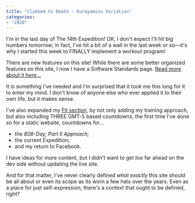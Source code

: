```yaml
---
title: "Clubbed to Death - Kurayamino Variation"
categories:
- "2020"
---
```


I'm in the last day of The 14th Expedition!  OK, I don't expect I'll hit big numbers tomorrow; in fact, I've hit a bit of a wall in the last week or so—it's why I started this week to FINALLY implement a workout program!

There are new features on this site!  While there are some better organized features on this site, I now I have a Software Standards page.  [Read more about it here...](/geek/#software-standards)

It is something I've needed and I'm surprised that it took me this long for it to enter my mind.  I don't know of anyone else who ever applied it to their own life, but it makes sense.  

I've also expanded my [Fit section](/fit/), by not only adding my training approach, but also including THREE GMT-5 based countdowns, the first time I've done so for a static website, countdowns for...

* the *808-Day, Part II Approach;*
* the current Expedition; 
* and my return to Facebook.

I have ideas for more content, but I didn't want to get *too* far ahead on the dev side without updating the live site.

And for that matter, I've never clearly defined *what exactly* this site should be all about or even its scope as its worn a few hats over the years.  Even as a place for just self-expression, there's a context that ought to be defined, right?  